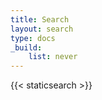 ```yaml
---
title: Search
layout: search
type: docs
_build:
    list: never
---
```


<script>

// fix auto change menu selector to home
Array.from(document.getElementsByClassName('nav-link dropdown-item')).forEach(navItem => {
    navItem.classList.remove('active');
    try {
        navItem.firstElementChild.classList.remove('active');
    } catch {
        // pass
    }
    
});

</script>

{{< staticsearch >}}
